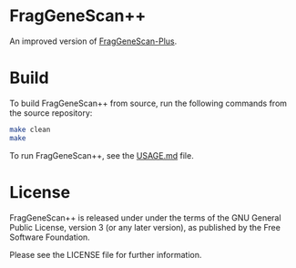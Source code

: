 # FragGeneScan++
An improved version of [FragGeneScan-Plus][fgsp].

# Build
To build FragGeneScan++ from source, run the following commands from the source
repository:

```sh
make clean
make
```

To run FragGeneScan++, see the [USAGE.md](USAGE.md) file.

# License
FragGeneScan++ is released under under the terms of the GNU General Public
License, version 3 (or any later version), as published by the Free Software
Foundation.

Please see the LICENSE file for further information.


[fgsp]: https://github.com/hallamlab/FragGeneScanPlus/
